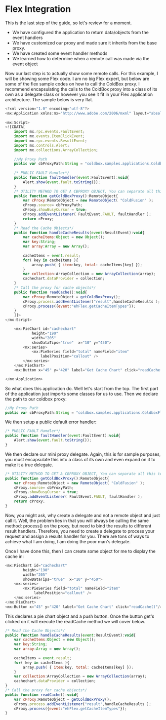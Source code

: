 # Flex Integration

This is the last step of the guide, so let's review for a moment.

* We have configured the application to return data/objects from the event handlers
* We have customized our proxy and made sure it inherits from the base proxy.
* We have created some event handler methods
* We learned how to determine when a remote call was made via the event object

Now our last step is to actually show some remote calls. For this example, I will be showing some Flex code. I am no big Flex expert, but below are some of the flex sample codes on how to call the ColdBox proxy. I recommend encapsulating the calls to the ColdBox proxy into a class of its own as a delegate class or however you see it fit in your Flex application architecture. The sample below is very flat.

```js
<?xml version="1.0" encoding="utf-8"?>
<mx:Application xmlns:mx="http://www.adobe.com/2006/mxml" layout="absolute">
	
<mx:Script>
<![CDATA[
	import mx.rpc.events.FaultEvent;
	import mx.events.ItemClickEvent;
	import mx.rpc.events.ResultEvent;
	import mx.controls.Alert;
	import mx.collections.ArrayCollection;
	
	//My Proxy Path
	public var cbProxyPath:String = "coldbox.samples.applications.ColdboxFlexTester.webroot.coldboxproxy";
	
	/* PUBLIC FAULT Handler*/
	public function faultHandler(event:FaultEvent):void{
		Alert.show(event.fault.toString());
	}
	/* UTILITY METHOD TO GET A CBPROXY OBJECT, You can separate all this to a delegate class*/
	public function getColdBoxProxy():RemoteObject{
		var cProxy:RemoteObject = new RemoteObject( "ColdFusion" );
		cProxy.source= cbProxyPath;
		cProxy.showBusyCursor = true;
		cProxy.addEventListener( FaultEvent.FAULT, faultHandler );
		return cProxy;
	}
	/* Read the Cache Objects*/
	public function handleCacheResults(event:ResultEvent):void{
		var cacheItems:Object = new Object();
		var key:String;
		var array:Array = new Array();
		
		cacheItems = event.result;
		for( key in cacheItems ){
			array.push( { item:key, total: cacheItems[key] });
		}
		var collection:ArrayCollection = new ArrayCollection(array);
		cachechart.dataProvider = collection;
	}
	/* Call the proxy for cache objects*/
	public function readCache():void{
		var cProxy:RemoteObject = getColdBoxProxy();
		cProxy.process.addEventListener("result",handleCacheResults );
		cProxy.process({event:"ehFlex.getCacheItemTypes"});
	}
	]]>
</mx:Script>

	<mx:PieChart id="cachechart"
            height="190"
            width="205"
            showDataTips="true"  x="10" y="450">
        <mx:series>
            <mx:PieSeries field="total" nameField="item"
                labelPosition="callout" />
        </mx:series>
    </mx:PieChart>
    <mx:Button x="45" y="420" label="Get Cache Chart" click="readCache()"/>

</mx:Application>
```

So what does this application do. Well let's start from the top. The first part of the application just imports some classes for us to use. Then we declare the path to our coldbox proxy:

```js
//My Proxy Path
public var cbProxyPath:String = "coldbox.samples.applications.ColdboxFlexTester.webroot.coldboxproxy";
```

We then setup a public default error handler:

```js
/* PUBLIC FAULT Handler*/
public function faultHandler(event:FaultEvent):void{
	Alert.show(event.fault.toString());
}
```
We then declare our mini proxy delegate. Again, this is for sample purposes, you must encapsulate this into a class of its own and even expand on it to make it a true delegate.

```js
/* UTILITY METHOD TO GET A CBPROXY OBJECT, You can separate all this to a delegate class*/
public function getColdBoxProxy():RemoteObject{
	var cProxy:RemoteObject = new RemoteObject( "ColdFusion" );
	cProxy.source= cbProxyPath;
	cProxy.showBusyCursor = true;
	cProxy.addEventListener( FaultEvent.FAULT, faultHandler );
	return cProxy;
}
```
Now, you might ask, why create a delegate and not a remote object and just call it. Well, the problem lies in that you will always be calling the same method: process() on the proxy, but need to bind the results to different result handlers. Therefore, you need to create a delegate to process your request and assign a results handler for you. There are tons of ways to achieve what I am doing, I am doing the poor man's delegate.

Once I have done this, then I can create some object for me to display the cache in:

```js
<mx:PieChart id="cachechart"
        height="190"
        width="205"
        showDataTips="true"  x="10" y="450">
    <mx:series>
        <mx:PieSeries field="total" nameField="item"
             labelPosition="callout" />
    </mx:series>
</mx:PieChart>
<mx:Button x="45" y="420" label="Get Cache Chart" click="readCache()"/>
```

This declares a pie chart object and a push button. Once the button get's clicked on it will execute the readCache method we will cover below.

```js
/* Read the Cache Objects*/
public function handleCacheResults(event:ResultEvent):void{
	var cacheItems:Object = new Object();
	var key:String;
	var array:Array = new Array();
	
	cacheItems = event.result;
	for( key in cacheItems ){
		array.push( { item:key, total: cacheItems[key] });
	}
	var collection:ArrayCollection = new ArrayCollection(array);
	cachechart.dataProvider = collection;
}
/* Call the proxy for cache objects*/
public function readCache():void{
	var cProxy:RemoteObject = getColdBoxProxy();
	cProxy.process.addEventListener("result",handleCacheResults );
	cProxy.process({event:"ehFlex.getCacheItemTypes"});
}
```

